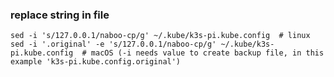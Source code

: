 ### replace string in file

    sed -i 's/127.0.0.1/naboo-cp/g' ~/.kube/k3s-pi.kube.config  # linux
    sed -i '.original' -e 's/127.0.0.1/naboo-cp/g' ~/.kube/k3s-pi.kube.config  # macOS (-i needs value to create backup file, in this example 'k3s-pi.kube.config.original')
    
